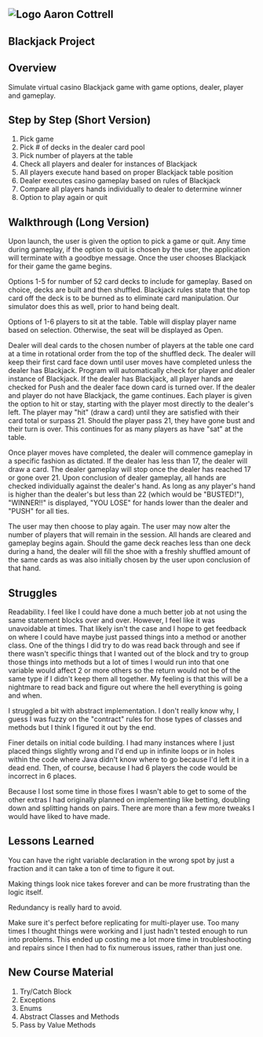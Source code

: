 ## ![Logo](http://skilldistillery.com/downloads/sd_logo.jpg) Aaron Cottrell
## Blackjack Project

## Overview
Simulate virtual casino Blackjack game with game options, dealer, player and gameplay.

## Step by Step (Short Version)
1. Pick game
2. Pick # of decks in the dealer card pool
3. Pick number of players at the table
4. Check all players and dealer for instances of Blackjack
5. All players execute hand based on proper Blackjack table position
6. Dealer executes casino gameplay based on rules of Blackjack
7. Compare all players hands individually to dealer to determine winner
8. Option to play again or quit

## Walkthrough (Long Version)
Upon launch, the user is given the option to pick a game or quit. Any time during gameplay, if the option to quit is chosen by the user, the application will terminate with a goodbye message. Once the user chooses Blackjack for their game the game begins.

Options 1-5 for number of 52 card decks to include for gameplay. Based on choice, decks are built and then shuffled. Blackjack rules state that the top card off the deck is to be burned as to eliminate card manipulation. Our simulator does this as well, prior to hand being dealt.

Options of 1-6 players to sit at the table. Table will display player name based on selection. Otherwise, the seat will be displayed as Open.

Dealer will deal cards to the chosen number of players at the table one card at a time in rotational order from the top of the shuffled  deck. The dealer will keep their first card face down until user moves have completed unless the dealer has Blackjack. Program will automatically check for player and dealer instance of Blackjack.  If the dealer has Blackjack, all player hands are checked for Push and the dealer face down card is turned over. If the dealer and player do not have Blackjack, the game continues. Each player is given the option to hit or stay, starting with the player most directly to the dealer's left. The player may "hit" (draw a card) until they are satisfied with their card total or surpass 21. Should the player pass 21, they have gone bust and their turn is over. This continues for as many players as have "sat" at the table.

Once player moves have completed, the dealer will commence gameplay in a specific fashion as dictated. If the dealer has less than 17, the dealer will draw a card. The dealer gameplay will stop once the dealer has reached 17 or gone over 21. Upon conclusion of dealer gameplay, all hands are checked individually against the dealer's hand. As long as any player's hand is higher than the dealer's but less than 22 (which would be "BUSTED!"), "WINNER!!" is displayed, "YOU LOSE" for hands lower than the dealer and "PUSH" for all ties.

The user may then choose to play again. The user may now alter the number of players that will remain in the session. All hands are cleared and gameplay begins again. Should the game deck reaches less than one deck during a hand, the dealer will fill the shoe with a freshly shuffled amount of the same cards as was also initially chosen by the user upon conclusion of that hand.  

## Struggles
Readability. I feel like I could have done a much better job at not using the same statement blocks over and over. However, I feel like it was unavoidable at times. That likely isn't the case and I hope to get feedback on where I could have maybe just passed things into a method or another class. One of the things I did try to do was read back through and see if there wasn't specific things that I wanted out of the block and try to group those things into methods but a lot of times I would run into that one variable would affect 2 or more others so the return would not be of the same type if I didn't keep them all together. My feeling is that this will be a nightmare to read back and figure out where the hell everything is going and when.

I struggled a bit with abstract implementation. I don't really know why, I guess I was fuzzy on the "contract" rules for those types of classes and methods but I think I figured it out by the end.

Finer details on initial code building. I had many instances where I just placed things slightly wrong and I'd end up in infinite loops or in holes within the code where Java didn't know where to go because I'd left it in a dead end. Then, of course, because I had 6 players the code would be incorrect in 6 places.

Because I lost some time in those fixes I wasn't able to get to some of the other extras I had originally planned on implementing like betting, doubling down and splitting hands on pairs. There are more than a few more tweaks I would have liked to have made.


## Lessons Learned
You can have the right variable declaration in the wrong spot by just a fraction and it can take a ton of time to figure it out.

Making things look nice takes forever and can be more frustrating than the logic itself.

Redundancy is really hard to avoid.

Make sure it's perfect before replicating for multi-player use. Too many times I thought things were working and I just hadn't tested enough to run into problems. This ended up costing me a lot more time in troubleshooting and repairs since I then had to fix numerous issues, rather than just one.

## New Course Material
1. Try/Catch Block
2. Exceptions
3. Enums
4. Abstract Classes and Methods
5. Pass by Value Methods

